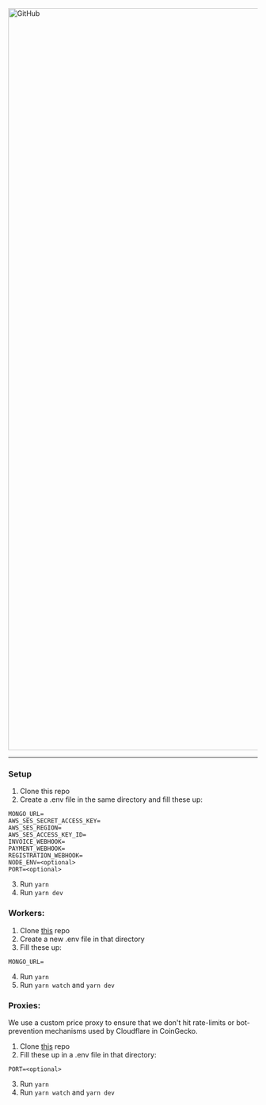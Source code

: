 <img width="1500" alt="GitHub" src="https://user-images.githubusercontent.com/61944452/159113563-9d303202-5037-45a6-a75d-b344706365f4.png">

***

### Setup

1. Clone this repo
2. Create a .env file in the same directory and fill these up:

```
MONGO_URL=
AWS_SES_SECRET_ACCESS_KEY=
AWS_SES_REGION=
AWS_SES_ACCESS_KEY_ID=
INVOICE_WEBHOOK=
PAYMENT_WEBHOOK=
REGISTRATION_WEBHOOK=
NODE_ENV=<optional>
PORT=<optional>
```

3. Run `yarn`
4. Run `yarn dev`


### Workers:

1. Clone [this](https://github.com/kb24x7/wagmi-worker) repo
2. Create a new .env file in that directory
3. Fill these up:

```
MONGO_URL=
```

4. Run `yarn`
5. Run `yarn watch` and `yarn dev`


### Proxies:

We use a custom price proxy to ensure that we don't hit rate-limits or bot-prevention mechanisms used by Cloudflare in CoinGecko.

1. Clone [this](https://github.com/kb24x7/wagmi-price) repo
2. Fill these up in a .env file in that directory:

```
PORT=<optional>
```

3. Run `yarn`
4. Run `yarn watch` and `yarn dev`
